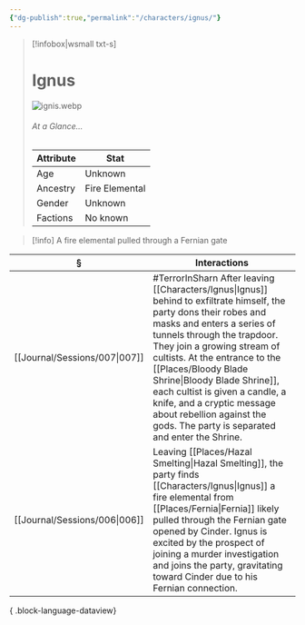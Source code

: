 ```yaml
---
{"dg-publish":true,"permalink":"/characters/ignus/"}
---
```


> [!infobox|wsmall txt-s]
> # Ignus
> ![ignis.webp](/img/user/z_attachments/ignis.webp) 
> ###### At a Glance...
> | Attribute | Stat |
> | ---- | ---- |
> | Age | Unknown |
> | Ancestry | Fire Elemental |
> | Gender | Unknown |
> | Factions | No known |

>[!info] A fire elemental pulled through a Fernian gate

| §                                | Interactions                                                                                                                                                                                                                                                                                                                                                                                         |
| -------------------------------- | ---------------------------------------------------------------------------------------------------------------------------------------------------------------------------------------------------------------------------------------------------------------------------------------------------------------------------------------------------------------------------------------------------- |
| [[Journal/Sessions/007\|007]] | #TerrorInSharn After leaving [[Characters/Ignus\|Ignus]] behind to exfiltrate himself, the party dons their robes and masks and enters a series of tunnels through the trapdoor. They join a growing stream of cultists. At the entrance to the [[Places/Bloody Blade Shrine\|Bloody Blade Shrine]], each cultist is given a candle, a knife, and a cryptic message about rebellion against the gods. The party is separated and enter the Shrine. |
| [[Journal/Sessions/006\|006]] | Leaving [[Places/Hazal Smelting\|Hazal Smelting]], the party finds [[Characters/Ignus\|Ignus]] a fire elemental from [[Places/Fernia\|Fernia]] likely pulled through the Fernian gate opened by Cinder. Ignus is excited by the prospect of joining a murder investigation and joins the party, gravitating toward Cinder due to his Fernian connection.                                                                                                     |

{ .block-language-dataview}